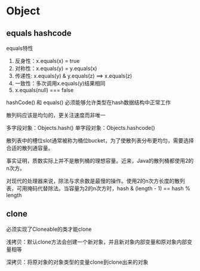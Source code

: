 # Object

## equals  hashcode

equals特性

1. 反身性：x.equals(x) = true 
2. 对称性：x.equals(y) = y.equals(x)
3. 传递性:   x.equals(y) & y.equals(z) ==> x.equals(z)
4. 一致性：多次调用x.equals(y)结果相同
5. x.equals(null) === false

hashCode() 和 equals() 必须能够允许类型在hash数据结构中正常工作

散列码应该是均匀的，更关注速度而非唯一

多字段对象：Objects.hash()      单字段对象：Objects.hashcode()

散列表中的槽位slot通常被称为桶位bucket，为了使散列表分布更均匀，需要选择合适的散列通容量。

事实证明，质数实际上并不是散列桶的理想容量。近来，Java的散列桶都使用2的n次方。

对现代的处理器来说，除法与求余数是最慢的操作。使用2的n次方长度的散列表，可用掩码代替除法。当容量为2的n次方时，hash & (length - 1) == hash % length 

## clone

必须实现了Cloneable的类才能clone

浅拷贝：默认clone方法会创建一个新对象，并且新对象内部变量和原对象内部变量相等

深拷贝：将原对象的对象类型的变量clone到clone出来的对象